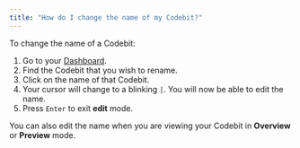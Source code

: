 ```yaml
---
title: "How do I change the name of my Codebit?"
---
```


To change the name of a Codebit:

1. Go to your [Dashboard](http://www.codecademy.com/dashboard).
2. Find the Codebit that you wish to rename.
3. Click on the name of that Codebit.
4. Your cursor will change to a blinking `|`. You will now be able to edit the name.
5. Press `Enter` to exit **edit** mode.

You can also edit the name when you are viewing your Codebit in **Overview** or **Preview** mode.
